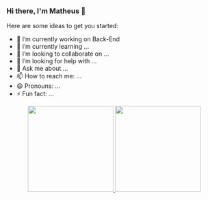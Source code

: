 ### Hi there, I'm Matheus 👋

Here are some ideas to get you started:

- 🔭 I’m currently working on Back-End
- 🌱 I’m currently learning ...
- 👯 I’m looking to collaborate on ...
- 🤔 I’m looking for help with ...
- 💬 Ask me about ...
- 📫 How to reach me: ...
- 😄 Pronouns: ...
- ⚡ Fun fact: ...

<div align="center">
  <a href="https://github.com/Ma7heus">
    <img height="200em" src="https://github-readme-stats.vercel.app/api?username=Ma7heus&show_icons=true&theme=dracula&hide=contribs,issues"/>
    <img height="200em" src="https://github-readme-stats.vercel.app/api/top-langs/?username=Ma7heus&layout=compact&langs_count=6&theme=dracula"/>
  </a>
</div>

